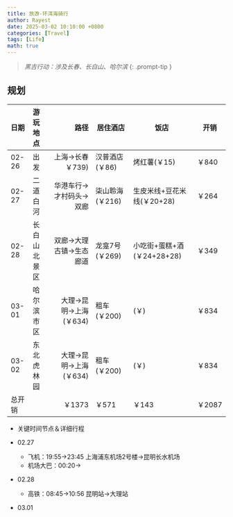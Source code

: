 ```yaml
---
title: 旅游-环洱海骑行
author: Rayest
date: 2025-03-02 10:10:00 +0800
categories: [Travel]
tags: [Life]
math: true
---
```


> *黑吉行动：涉及长春、长白山、哈尔滨*
{: .prompt-tip }


## 规划

| 日期 | 游玩地点| 路径 | 居住酒店 | 饭店 | 开销
|:-----------------------------|:-----------------|--------:|--| -- | -- |
|02-26|出发|上海->长春￥739)|汉普酒店(￥86)|烤红薯(￥15)|￥840
|02-27|二道白河|华港车行->才村码头->双廊|柒山聆海(￥216)|生皮米线+豆花米线(￥20+28)|￥264
|02-28|长白山北景区|双廊->大理古镇->生态廊道|龙龛7号(￥269)|小吃街+蛋糕+酒(￥24+28+28)|￥349
|03-01|哈尔滨市区|大理->昆明->上海(￥634)|租车(￥200)|(￥)|￥834
|03-02|东北虎林园|大理->昆明->上海(￥634)|租车(￥200)|(￥)|￥834
|总开销||￥1373|￥571|￥143|￥2087

- 关键时间节点＆详细行程

- 02.27
  - 飞机：19:55->23:45 上海浦东机场2号楼->昆明长水机场
  - 机场大巴：00:20->

- 02.28
  - 高铁：08:45->10:56 昆明站->大理站

- 03.01
